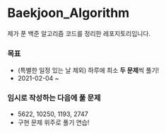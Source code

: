 # Baekjoon_Algorithm

제가 푼 백준 알고리즘 코드를 정리한 레포지토리입니다.

### 목표
- (특별한 일정 있는 날 제외) 하루에 최소 **두 문제**씩 풀기!
- 2021-02-04 ~

### 임시로 작성하는 다음에 풀 문제
+ 5622, 10250, 1193, 2747
+ 구현 문제 위주로 풀기 연습!
